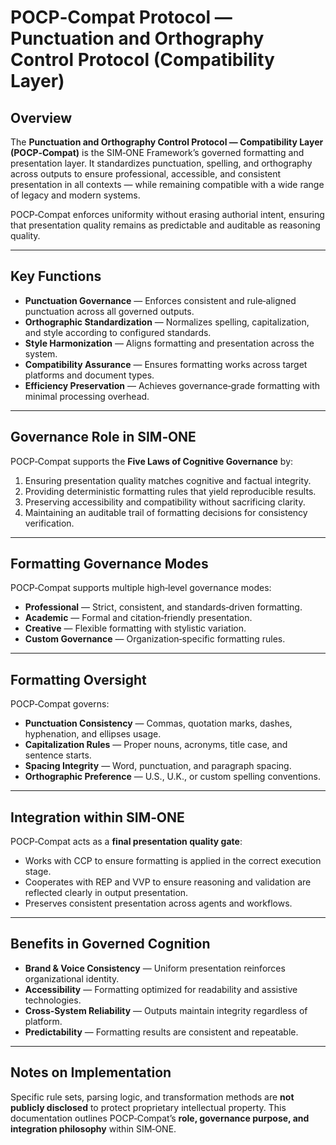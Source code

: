 # POCP‑Compat Protocol — Punctuation and Orthography Control Protocol (Compatibility Layer)

## Overview

The **Punctuation and Orthography Control Protocol — Compatibility Layer (POCP‑Compat)** is the SIM‑ONE Framework’s governed formatting and presentation layer.
It standardizes punctuation, spelling, and orthography across outputs to ensure professional, accessible, and consistent presentation in all contexts — while remaining compatible with a wide range of legacy and modern systems.

POCP‑Compat enforces uniformity without erasing authorial intent, ensuring that presentation quality remains as predictable and auditable as reasoning quality.

---

## Key Functions

* **Punctuation Governance** — Enforces consistent and rule‑aligned punctuation across all governed outputs.
* **Orthographic Standardization** — Normalizes spelling, capitalization, and style according to configured standards.
* **Style Harmonization** — Aligns formatting and presentation across the system.
* **Compatibility Assurance** — Ensures formatting works across target platforms and document types.
* **Efficiency Preservation** — Achieves governance‑grade formatting with minimal processing overhead.

---

## Governance Role in SIM‑ONE

POCP‑Compat supports the **Five Laws of Cognitive Governance** by:

1. Ensuring presentation quality matches cognitive and factual integrity.
2. Providing deterministic formatting rules that yield reproducible results.
3. Preserving accessibility and compatibility without sacrificing clarity.
4. Maintaining an auditable trail of formatting decisions for consistency verification.

---

## Formatting Governance Modes

POCP‑Compat supports multiple high‑level governance modes:

* **Professional** — Strict, consistent, and standards‑driven formatting.
* **Academic** — Formal and citation‑friendly presentation.
* **Creative** — Flexible formatting with stylistic variation.
* **Custom Governance** — Organization‑specific formatting rules.

---

## Formatting Oversight

POCP‑Compat governs:

* **Punctuation Consistency** — Commas, quotation marks, dashes, hyphenation, and ellipses usage.
* **Capitalization Rules** — Proper nouns, acronyms, title case, and sentence starts.
* **Spacing Integrity** — Word, punctuation, and paragraph spacing.
* **Orthographic Preference** — U.S., U.K., or custom spelling conventions.

---

## Integration within SIM‑ONE

POCP‑Compat acts as a **final presentation quality gate**:

* Works with CCP to ensure formatting is applied in the correct execution stage.
* Cooperates with REP and VVP to ensure reasoning and validation are reflected clearly in output presentation.
* Preserves consistent presentation across agents and workflows.

---

## Benefits in Governed Cognition

* **Brand & Voice Consistency** — Uniform presentation reinforces organizational identity.
* **Accessibility** — Formatting optimized for readability and assistive technologies.
* **Cross‑System Reliability** — Outputs maintain integrity regardless of platform.
* **Predictability** — Formatting results are consistent and repeatable.

---

## Notes on Implementation

Specific rule sets, parsing logic, and transformation methods are **not publicly disclosed** to protect proprietary intellectual property.
This documentation outlines POCP‑Compat’s **role, governance purpose, and integration philosophy** within SIM‑ONE.